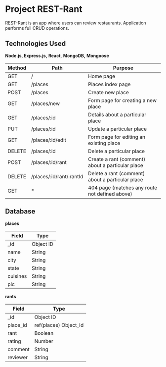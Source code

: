 # Project REST-Rant

REST-Rant is an app where users can review restaurants. Application performs full CRUD operations.

## Technologies Used

**Node.js, Express.js,**
**React,**
**MongoDB,**
**Mongoose**



Method | Path | Purpose 
-------|-------|--------
GET |	/	| Home page
GET |	/places	| Places index page
POST |	/places	| Create new place
GET |	/places/new	| Form page for creating a new place
GET |	/places/:id	| Details about a particular place
PUT |	/places/:id	| Update a particular place
GET |	/places/:id/edit	| Form page for editing an existing place
DELETE |	/places/:id	| Delete a particular place
POST |	/places/:id/rant	| Create a rant (comment) about a particular place
DELETE |	/places/:id/rant/:rantId	| Delete a rant (comment) about a particular place
GET |	*	| 404 page (matches any route not defined above)


## Database

**places** 

| Field | Type |
| ---------- | ------------ |
| _id | Object ID |
| name | String |
| city | String |
| state | String |
| cuisines | String |
| pic | String |

**rants**

| Field | Type |
| ---------- | ------------ |
| _id | Object ID |
| place_id | ref(places) Object_Id |
| rant | Boolean |
| rating | Number |
| comment | String |
| reviewer | String |
